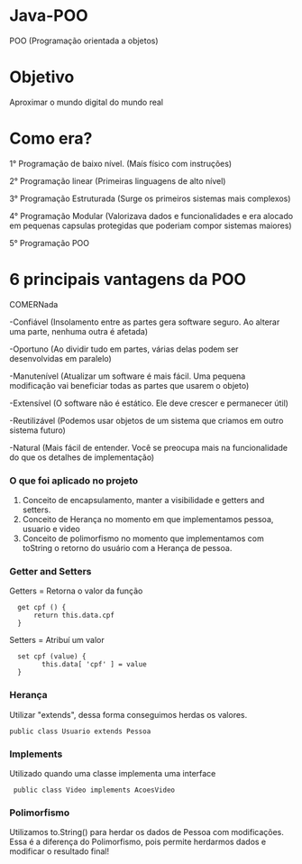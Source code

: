 # Java-POO

POO (Programação orientada a objetos)

# Objetivo

Aproximar o mundo digital do mundo real

# Como era?

1° Programação de baixo nível. (Maís físico com instruções)

2° Programação linear (Primeiras linguagens de alto nível)

3° Programação Estruturada (Surge os primeiros sistemas mais complexos)

4° Programação Modular (Valorizava dados e funcionalidades e era alocado em pequenas capsulas protegidas que poderiam compor sistemas maiores)

5° Programação POO 

# 6 principais vantagens da POO

COMERNada

-Confiável (Insolamento entre as partes gera software seguro. Ao alterar uma parte, nenhuma outra é afetada)

-Oportuno (Ao dividir tudo em partes, várias delas podem ser desenvolvidas em paralelo)

-Manutenível (Atualizar um software é mais fácil. Uma pequena modificação vai beneficiar todas as partes que usarem o objeto)

-Extensível (O software não é estático. Ele deve crescer e permanecer útil)

-Reutilizável (Podemos usar objetos de um sistema que criamos em outro sistema futuro)

-Natural (Mais fácil de entender. Você se preocupa mais na funcionalidade do que os detalhes de implementação)

### O que foi aplicado no projeto

1. Conceito de encapsulamento, manter a visibilidade e getters and setters.
2. Conceito de Herança no momento em que implementamos pessoa, usuario e video
3. Conceito de polimorfismo no momento que implementamos com toString o retorno do usuário com a Herança de pessoa.

### Getter and Setters

Getters = Retorna o valor da função 
  ```
    get cpf () {
        return this.data.cpf
    }
  ```

Setters = Atribuí um valor 
  ```
    set cpf (value) {
          this.data[ 'cpf' ] = value
    }
  ```
  
### Herança

Utilizar "extends", dessa forma conseguimos herdas os valores.
```
public class Usuario extends Pessoa
```

### Implements

Utilizado quando uma classe implementa uma interface

```
 public class Video implements AcoesVideo
```

### Polimorfismo

Utilizamos to.String() para herdar os dados de Pessoa com modificações. Essa é a diferença do Polimorfismo, pois permite herdarmos dados e modificar o resultado final!
